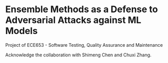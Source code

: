 # Ensemble Methods as a Defense to Adversarial Attacks against ML Models

Project of ECE653 - Software Testing, Quality Assurance and Maintenance

Acknowledge the collaboration with Shimeng Chen and Chuxi Zhang.

